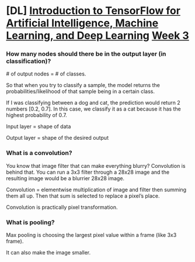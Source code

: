 # \[DL\] [Introduction to TensorFlow for Artificial Intelligence, Machine Learning, and Deep Learning](https://www.coursera.org/learn/introduction-tensorflow/home/welcome) [Week 3](https://www.coursera.org/learn/introduction-tensorflow/home/week/3)

### How many nodes should there be in the output layer (in classification)?

\# of output nodes = \# of classes.

So that when you try to classify a sample, the model returns the probabilities/likelihood of that sample being in a certain class.

If I was classifying between a dog and cat, the prediction would return 2 numbers \[0.2, 0.7\]. In this case, we classify it as a cat because it has the highest probability of 0.7.

Input layer = shape of data

Output layer = shape of the desired output

### What is a convolution?

You know that image filter that can make everything blurry? Convolution is behind that. You can run a 3x3 filter through a 28x28 image and the resulting image would be a blurrier 28x28 image.

Convolution = elementwise multiplication of image and filter then summing them all up. Then that sum is selected to replace a pixel’s place.

Convolution is practically pixel transformation.

### What is pooling?

Max pooling is choosing the largest pixel value within a frame (like 3x3 frame).

It can also make the image smaller.
